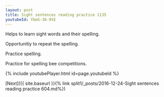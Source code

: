 ```yaml
---
layout: post
title: Sight sentences reading practice 1135
youtubeId: YbeG-36-9tE
---
```

 
 
Helps to learn sight words and their spelling.

Opportunitiy to repeat the spelling. 

Practice spelling. 
 
Practice for spelling bee competitions. 
 
{% include youtubePlayer.html id=page.youtubeId %}
 
 

[Next]({{ site.baseurl }}{% link  split1/_posts/2016-12-24-Sight sentences reading practice 604.md%})
 
